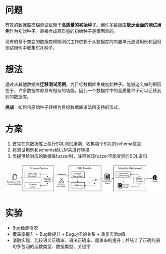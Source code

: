 # 问题

有效的数据库模糊测试依赖于**高质量的初始种子**。但许多数据库**缺乏全面的测试用例**作为初始种子。直接合成高质量的初始种子是很困难的。

现有的基于突变的数据库模糊测试工作依赖于从数据库的内置单元测试用例和回归测试用例中收集SQL种子。

# 想法

通过从其他数据库**迁移测试用例**，为目标数据库生成初始种子。能够这么做的原因在于，许多数据库都具有相似的功能，因此一个数据库中的高质量种子可以迁移到别的数据库。

**挑战**：如何将原始种子转换为目标数据库语法所支持的形式。

# 方案

1. 首先在原数据库上执行SQL测试用例，收集每个SQL的schema信息
2. 将测试用例和schema给LLM来进行转换
3. 当提供给对应的数据库fuzzer时，注释掉该fuzzer不能变异的SQL语句

![1703080624579](image/Sedar24/1703080624579.png)

# 实验

* Bug检测情况
* 覆盖率提升 + Bug数提升 + Bug之间的关系 + 重复实验p值
* 消融实现，比较语义正确率、语法正确率、覆盖率的提升；并统计了正确的语句多包涵的函数类型、数据类型、关键字
